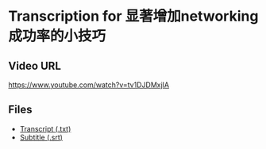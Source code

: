 # Transcription for 显著增加networking成功率的小技巧
## Video URL
https://www.youtube.com/watch?v=tv1DJDMxjIA
 
## Files
- [Transcript (.txt)](./transcript.txt)
- [Subtitle (.srt)](./transcript.srt)
